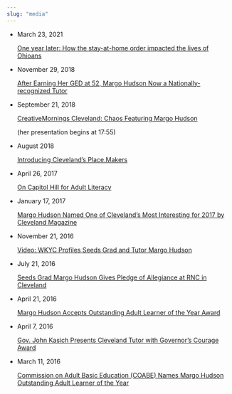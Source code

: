 ```yaml
---
slug: "media"
---
```


- March 23, 2021

  [One year later: How the stay-at-home order impacted the lives of Ohioans](https://www.wkyc.com/article/news/health/coronavirus/one-year-later-stay-at-home-order-impacted-ohioans/95-24568081-d9f5-474c-b9de-8101b0140991)

- November 29, 2018

  [After Earning Her GED at 52, Margo Hudson Now a Nationally-recognized Tutor](https://www.cleveland.com/expo/life-and-culture/erry-2018/11/75c62336d19751/after-earning-her-ged-at-52-ma.html)

- September 21, 2018

  [CreativeMornings Cleveland: Chaos Featuring Margo Hudson ](https://www.thefrontporchpeople.com/wake-up-call/chaos-ft-margo-hudson)

  (her presentation begins at 17:55)

- August 2018

  [Introducing Cleveland’s Place.Makers](https://www.clevelandfoundation.org/2018/07/meet-place-maker-margo-hudson/)

- April 26, 2017

  [On Capitol Hill for Adult Literacy](https://www.seedsofliteracy.org/on-capitol-hill-for-adult-literacy/)

- January 17, 2017

  [Margo Hudson Named One of Cleveland’s Most Interesting for 2017 by Cleveland Magazine](https://www.seedsofliteracy.org/seeds-ged-grad-one-of-clevelands-most-interesting/)

- November 21, 2016

  [Video: WKYC Profiles Seeds Grad and Tutor Margo Hudson](https://www.seedsofliteracy.org/seeds-ged-grad-tutor-margo-on-wkyc-video/)

- July 21, 2016

  [Seeds Grad Margo Hudson Gives Pledge of Allegiance at RNC in Cleveland](https://www.seedsofliteracy.org/ged-grad-margo-hudson-pledge-of-allegiance-rnc/)

- April 21, 2016

  [Margo Hudson Accepts Outstanding Adult Learner of the Year Award](https://www.seedsofliteracy.org/margo-hudson-courage/)

- April 7, 2016

  [Gov. John Kasich Presents Cleveland Tutor with Governor’s Courage Award](https://www.cleveland.com/open/2016/04/gov_john_kasich_presents_cleve.html)

- March 11, 2016

  [Commission on Adult Basic Education (COABE) Names Margo Hudson Outstanding Adult Learner of the Year](https://www.seedsofliteracy.org/seeds-grad-margo-wins-national-award/)
